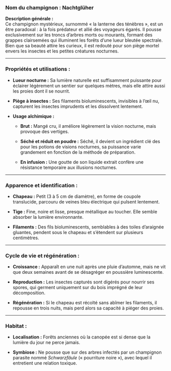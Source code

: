 ### **Nom du champignon :** **Nachtglüher**

**Description générale :**  
Ce champignon mystérieux, surnommé « la lanterne des ténèbres », est un être paradoxal : à la fois prédateur et allié des voyageurs égarés. Il pousse exclusivement sur les troncs d’arbres morts ou mourants, formant des grappes clairsemées qui illuminent les forêts d’une lueur bleutée spectrale. Bien que sa beauté attire les curieux, il est redouté pour son piège mortel envers les insectes et les petites créatures nocturnes.

---

### **Propriétés et utilisations :**

- **Lueur nocturne :** Sa lumière naturelle est suffisamment puissante pour éclairer légèrement un sentier sur quelques mètres, mais elle attire aussi les proies dont il se nourrit.
    
- **Piège à insectes :** Ses filaments bioluminescents, invisibles à l’œil nu, capturent les insectes imprudents et les dissolvent lentement.
    
- **Usage alchimique :**
    
    - **Brut :** Mangé cru, il améliore légèrement la vision nocturne, mais provoque des vertiges.
        
    - **Séché et réduit en poudre :** Séché, il devient un ingrédient clé des pour les potions de visions nocturnes, sa puissance varie grandement en fonction de la méthode de préparation.
        
    - **En infusion :** Une goutte de son liquide extrait confère une résistance temporaire aux illusions nocturnes.
        

---

### **Apparence et identification :**

- **Chapeau :** Petit (3 à 5 cm de diamètre), en forme de coupole translucide, parcouru de veines bleu électrique qui pulsent lentement.
    
- **Tige :** Fine, noire et lisse, presque métallique au toucher. Elle semble absorber la lumière environnante.
    
- **Filaments :** Des fils bioluminescents, semblables à des toiles d’araignée gluantes, pendent sous le chapeau et s’étendent sur plusieurs centimètres.

---

### **Cycle de vie et régénération :**

- **Croissance :** Apparaît en une nuit après une pluie d’automne, mais ne vit que deux semaines avant de se désagréger en poussière luminescente.
    
- **Reproduction :** Les insectes capturés sont digérés pour nourrir ses spores, qui germent uniquement sur du bois imprégné de leur décomposition.
    
- **Régénération :** Si le chapeau est récolté sans abîmer les filaments, il repousse en trois nuits, mais perd alors sa capacité à piéger des proies.
    

---

### **Habitat :**

- **Localisation :** Forêts anciennes où la canopée est si dense que la lumière du jour ne perce jamais.
    
- **Symbiose :** Ne pousse que sur des arbres infectés par un champignon parasite nommé _Schwarzfäule_ (« pourriture noire »), avec lequel il entretient une relation toxique.